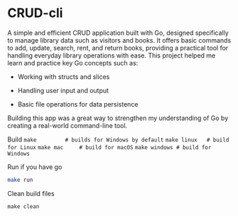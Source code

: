 # CRUD-cli
A simple and efficient CRUD application built with Go, designed specifically to manage library data such as visitors and books. It offers basic commands to add, update, search, rent, and return books, providing a practical tool for handling everyday library operations with ease.
 This project helped me learn and practice key Go concepts such as:

- Working with structs and slices

- Handling user input and output

- Basic file operations for data persistence

Building this app was a great way to strengthen my understanding of Go by creating a real-world command-line tool.

Build
`
make         # builds for Windows by default
`
`
make linux   # build for Linux
`
`
make mac     # build for macOS
`
`
make windows # build for Windows
`

Run if you have go
```bash
make run
```
Clean build files
```
make clean
```
